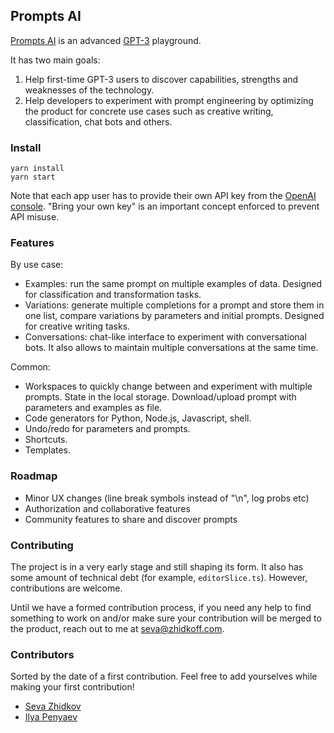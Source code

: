## Prompts AI

[Prompts AI](https://prompts.ai/) is an advanced [GPT-3](https://en.wikipedia.org/wiki/GPT-3) playground.

It has two main goals:
1) Help first-time GPT-3 users to discover capabilities, strengths
and weaknesses of the technology.
2) Help developers to experiment with prompt engineering by optimizing
the product for concrete use cases such as creative writing, classification,
chat bots and others.

### Install

```shell script
yarn install 
yarn start
```

Note that each app user has to provide their own API key from the [OpenAI console](https://beta.openai.com/).
"Bring your own key" is an important concept enforced to prevent API misuse.

### Features

By use case:
* Examples: run the same prompt on multiple examples of data. Designed for 
classification and transformation tasks.
* Variations: generate multiple completions for a prompt and store them in one list,
compare variations by parameters and initial prompts.
Designed for creative writing tasks.
* Conversations: chat-like interface to experiment with conversational bots.
It also allows to maintain multiple conversations at the same time.

Common:
* Workspaces to quickly change between and experiment with multiple prompts.
State in the local storage. Download/upload prompt with parameters and examples 
as file.
* Code generators for Python, Node.js, Javascript, shell.
* Undo/redo for parameters and prompts.
* Shortcuts.
* Templates. 

### Roadmap

- Minor UX changes (line break symbols instead of "\n", log probs etc)
- Authorization and collaborative features
- Community features to share and discover prompts 

### Contributing

The project is in a very early stage and still shaping its form.
It also has some amount of technical debt (for example, `editorSlice.ts`).
However, contributions are welcome. 

Until we have a formed contribution process, if you need any help
 to find something to work on and/or make sure your contribution will be merged to the product, 
 reach out to me at seva@zhidkoff.com.

### Contributors

Sorted by the date of a first contribution. Feel free to add yourselves while making
 your first contribution!

- [Seva Zhidkov](https://github.com/sevazhidkov)
- [Ilya Penyaev](http://github.com/penyaev)
